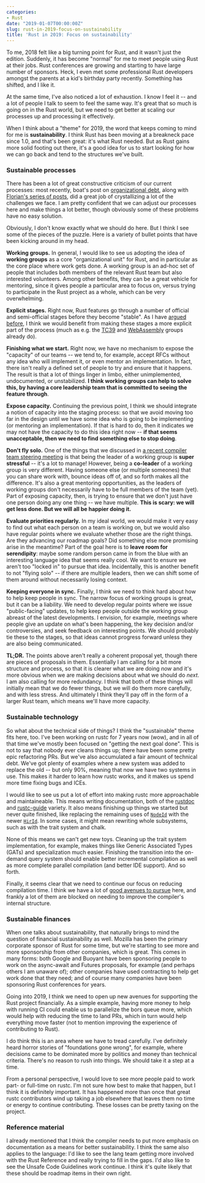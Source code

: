 ```yaml
---
categories:
- Rust
date: "2019-01-07T00:00:00Z"
slug: rust-in-2019-focus-on-sustainability
title: 'Rust in 2019: Focus on sustainability'
---
```


To me, 2018 felt like a big turning point for Rust, and it wasn't just
the edition. Suddenly, it has become "normal" for me to meet people
using Rust at their jobs. Rust conferences are growing and starting to
have large number of sponsors. Heck, I even met some professional Rust
developers amongst the parents at a kid's birthday party
recently. Something has shifted, and I like it.

At the same time, I've also noticed a lot of exhaustion. I know I feel
it -- and a lot of people I talk to seem to feel the same way. It's
great that so much is going on in the Rust world, but we need to get
better at scaling our processes up and processing it effectively.

When I think about a "theme" for 2019, the word that keeps coming to
mind for me is **sustainability**. I think Rust has been moving at a
breakneck pace since 1.0, and that's been great: it's what Rust
needed. But as Rust gains more solid footing out there, it's a good
idea for us to start looking for how we can go back and tend to the
structures we've built.

### Sustainable processes

There has been a lot of great constructive criticism of our current
processes: most recently, boat's post on [organizational debt], along
with [Florian's series of posts][fg], did a great job of crystallizing
a lot of the challenges we face. I am pretty confident that we can
adjust our processes here and make things a lot better, though
obviously some of these problems have no easy solution.

[organizational debt]: https://boats.gitlab.io/blog/post/rust-2019/
[fg]: https://yakshav.es/rust-2019/

Obviously, I don't know exactly what we should do here. But I think I
see some of the pieces of the puzzle. Here is a variety of bullet
points that have been kicking around in my head.

**Working groups.** In general, I would like to see us adopting the
idea of **working groups** as a core "organizational unit" for Rust,
and in particular as the core place where work gets done. A working
group is an ad-hoc set of people that includes both members of the
relevant Rust team but also interested volunteers. Among other
benefits, they can be a great vehicle for mentoring, since it gives
people a particular area to focus on, versus trying to participate in
the Rust project as a whole, which can be very overwhelming.

**Explicit stages.** Right now, Rust features go through a number of
official and semi-official stages before they become "stable". As I
have [argued before][staged-rfc], I think we would benefit from making
these stages a more explicit part of the process (much as e.g. the
[TC39] and [WebAssembly] groups already do).

[staged-rfc]: http://smallcultfollowing.com/babysteps/blog/2018/06/20/proposal-for-a-staged-rfc-process/
[WebAssembly]: https://github.com/WebAssembly/proposals
[TC39]: https://github.com/tc39/proposals

**Finishing what we start.** Right now, we have no mechanism to expose
the "capacity" of our teams -- we tend to, for example, accept RFCs
without any idea who will implement it, or even mentor an
implementation. In fact, there isn't really a defined set of people to
try and ensure that it happens. The result is that a lot of things
linger in limbo, either unimplemented, undocumented, or unstabilized.
**I think working groups can help to solve this, by having a core
leadership team that is committed to seeing the feature through**.

**Expose capacity.** Continuing the previous point, I think we should
integrate a notion of capacity into the staging process: so that we
avoid moving too far in the design until we have some idea who is
going to be implementing (or mentoring an implementation). If that is
hard to do, then it indicates we may not have the capacity to do this
idea right now -- **if that seems unacceptable, then we need to find
something else to stop doing**.

**Don't fly solo.** One of the things that we discussed in [a recent
compiler team steering
meeting](https://internals.rust-lang.org/t/compiler-steering-meeting/8588/16?u=nikomatsakis)
is that being the leader of a working group is **super stressful** --
it's a lot to manage!  However, being a **co-leader** of a working
group is very different. Having someone else (or multiple someones)
that you can share work with, bounce ideas off of, and so forth makes
all the difference. It's also a great mentoring opportunities, as the
leaders of working groups don't necessarily have to be full members of
the team (yet). Part of exposing capacity, then, is trying to ensure
that we don't just have one person doing any one thing -- we have
multiple. **This is scary: we will get less done. But we will all be
happier doing it.**

**Evaluate priorities regularly.** In my ideal world, we would make it
very easy to find out what each person on a team is working on, but we
would also have regular points where we evaluate whether those are the
right things. Are they advancing our roadmap goals? Did something else
more promising arise in the meantime? Part of the goal here is to
**leave room for serendipity**: maybe some random person came in from
the blue with an interesting language idea that seems really cool. We
want to ensure we aren't too "locked in" to pursue that
idea. Incidentally, this is another benefit to not "flying solo" -- if
there are multiple leaders, then we can shift some of them around
without necessarily losing context.

**Keeping everyone in sync.** Finally, I think we need to think hard
about how to help keep people in sync. The narrow focus of working
groups is great, but it can be a liability. We need to develop regular
points where we issue "public-facing" updates, to help keep people
outside the working group abreast of the latest developments.  I
envision, for example, meetings where people give an update on what's
been happening, the key decision and/or controversies, and seek
feedback on interesting points. We should probably tie these to the
stages, so that ideas cannot progress forward unless they are also
being communicated.

**TL;DR.** The points above aren't really a coherent proposal yet,
though there are pieces of proposals in them. Essentially I am calling
for a bit more structure and process, so that it is clearer what we
are doing *now* and it's more obvious when we are making decisions
about what we should do *next*. I am also calling for more redundancy.
I think that both of these things will initially mean that we do fewer
things, but we will do them more carefully, and with less stress.  And
ultimately I think they'll pay off in the form of a larger Rust team,
which means we'll have more capacity.

### Sustainable technology

So what about the technical side of things? I think the "sustainable"
theme fits here, too. I've been working on rustc for 7 years now
(wow), and in all of that time we've mostly been focused on "getting
the next goal done". This is not to say that nobody ever cleans things
up; there have been some pretty epic refactoring PRs. But we've also
accumulated a fair amount of technical debt. We've got plenty of
examples where a new system was added to replace the old -- but only
90%, meaning that now we have two systems in use. This makes it harder
to learn how rustc works, and it makes us spend more time fixing bugs
and ICEs.

I would like to see us put a lot of effort into making rustc more
approachable and maintaineable. This means writing documentation, both
of the [rustdoc] and [rustc-guide] variety. It also means finishing up
things we started but never quite finished, like replacing the
remaining uses of [`NodeId`] with the newer [`HirId`]. In some cases,
it might mean rewriting whole subsystems, such as with the trait
system and chalk.

[`NodeId`]: https://doc.rust-lang.org/nightly/nightly-rustc/syntax/ast/struct.NodeId.html
[`HirId`]: https://doc.rust-lang.org/nightly/nightly-rustc/rustc/hir/struct.HirId.html
[rustdoc]: https://doc.rust-lang.org/nightly/nightly-rustc/rustc/?search=&search=
[rustc-guide]: https://rust-lang.github.io/rustc-guide/

None of this means we can't get new toys. Cleaning up the trait system
implementation, for example, makes things like Generic Associated
Types (GATs) and specialization much easier. Finishing the transition
into the on-demand query system should enable better incremental
compilation as well as more complete parallel compilation (and better
IDE support). And so forth.

Finally, it seems clear that we need to continue our focus on reducing
compilation time. I think we have a lot of [good avenues to
pursue][sep18] here, and frankly a lot of them are blocked on needing
to improve the compiler's internal structure.

[sep18]: https://internals.rust-lang.org/t/next-steps-for-reducing-overall-compilation-time/8429/2?u=nikomatsakis

### Sustainable finances

When one talks about sustainability, that naturally brings to mind the
question of financial sustainability as well. Mozilla has been the
primary corporate sponsor of Rust for some time, but we're starting to
see more and more sponsorship from other companies, which is
great. This comes in many forms: both Google and Buoyant have been
sponsoring people to work on the async-await and Futures proposals,
for example (and perhaps others I am unaware of); other companies have
used contracting to help get work done that they need; and of course
many companies have been sponsoring Rust conferences for years.

Going into 2019, I think we need to open up new avenues for supporting
the Rust project financially. As a simple example, having more money
to help with running CI could enable us to parallelize the bors queue
more, which would help with reducing the time to land PRs, which in
turn would help everything move faster (not to mention improving the
experience of contributing to Rust).

I do think this is an area where we have to tread carefully. I've
definitely heard horror stories of "foundations gone wrong", for
example, where decisions came to be dominated more by politics and
money than technical criteria. There's no reason to rush into things.
We should take it a step at a time.

From a personal perspective, I would love to see more people paid to
work part- or full-time on rustc. I'm not sure how best to make that
happen, but I think it is definitely important. It has happened more
than once that great rustc contributors wind up taking a job elsewhere
that leaves them no time or energy to continue contributing. These
losses can be pretty taxing on the project.

### Reference material

I already mentioned that I think the compiler needs to put more
emphasis on documentation as a means for better sustainability. I
think the same also applies to the language: I'd like to see the lang
team getting more involved with the Rust Reference and really trying
to fill in the gaps. I'd also like to see the Unsafe Code Guidelines
work continue. I think it's quite likely that these should be roadmap
items in their own right.
